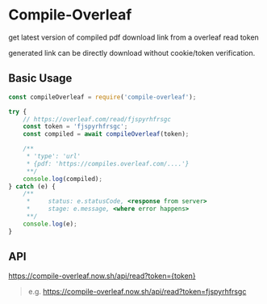 # Compile-Overleaf

get latest version of compiled pdf download link from a overleaf read token

generated link can be directly download without cookie/token verification.

## Basic Usage

```js
const compileOverleaf = require('compile-overleaf');

try {
    // https://overleaf.com/read/fjspyrhfrsgc
    const token = 'fjspyrhfrsgc';
    const compiled = await compileOverleaf(token);

    /**
     * 'type': 'url'
     * {pdf: 'https://compiles.overleaf.com/....'}
     **/
    console.log(compiled);
} catch (e) {
    /**
     *     status: e.statusCode, <response from server>
     *     stage: e.message, <where error happens>
     **/
    console.log(e);
}
```

## API

https://compile-overleaf.now.sh/api/read?token={token}

> e.g. https://compile-overleaf.now.sh/api/read?token=fjspyrhfrsgc

